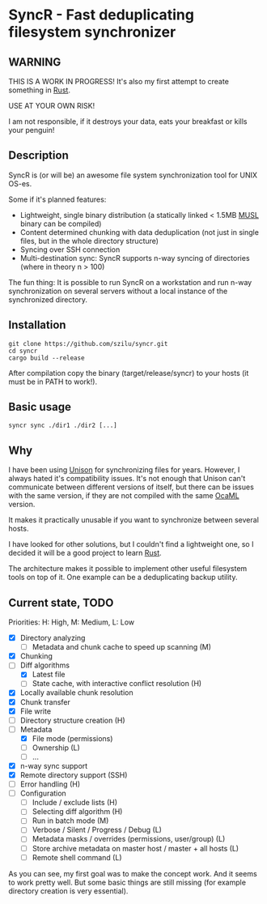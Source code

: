 SyncR - Fast deduplicating filesystem synchronizer
==================================================

WARNING
-------
THIS IS A WORK IN PROGRESS!
It's also my first attempt to create something in [Rust](https://www.rust-lang.org/).

USE AT YOUR OWN RISK!

I am not responsible, if it destroys your data, eats your breakfast or kills your penguin!

Description
-----------
SyncR is (or will be) an awesome file system synchronization tool for UNIX OS-es.

Some if it's planned features:
* Lightweight, single binary distribution (a statically linked < 1.5MB [MUSL](https://musl.libc.org/) binary can be compiled)
* Content determined chunking with data deduplication (not just in single files, but in the whole directory structure)
* Syncing over SSH connection
* Multi-destination sync: SyncR supports n-way syncing of directories (where in theory n > 100)

The fun thing:
It is possible to run SyncR on a workstation and run n-way synchronization on several servers without a local instance of the synchronized directory.

Installation
------------
    git clone https://github.com/szilu/syncr.git
    cd syncr
    cargo build --release

After compilation copy the binary (target/release/syncr) to your hosts (it must be in PATH to work!).

Basic usage
-----------
    syncr sync ./dir1 ./dir2 [...]

Why
---
I have been using [Unison](https://www.cis.upenn.edu/~bcpierce/unison/) for synchronizing files for years. However, I always hated it's compatibility issues. It's not enough that Unison can't communicate between different versions of itself, but there can be issues with the same version, if they are not compiled with the same [OcaML](https://ocaml.org/) version.

It makes it practically unusable if you want to synchronize between several hosts.

I have looked for other solutions, but I couldn't find a lightweight one, so I decided it will be a good project to learn [Rust](https://www.rust-lang.org/).

The architecture makes it possible to implement other useful filesystem tools on top of it. One example can be a deduplicating backup utility.

Current state, TODO
-------------------
Priorities: H: High, M: Medium, L: Low

* [x] Directory analyzing
    * [ ] Metadata and chunk cache to speed up scanning (M)
* [x] Chunking
* [ ] Diff algorithms
    * [x] Latest file
    * [ ] State cache, with interactive conflict resolution (H)
* [x] Locally available chunk resolution
* [x] Chunk transfer
* [x] File write
* [ ] Directory structure creation (H)
* [ ] Metadata
    * [x] File mode (permissions)
    * [ ] Ownership (L)
    * [ ] ...
* [x] n-way sync support
* [x] Remote directory support (SSH)
* [ ] Error handling (H)
* [ ] Configuration
    * [ ] Include / exclude lists (H)
    * [ ] Selecting diff algorithm (H)
    * [ ] Run in batch mode (M)
    * [ ] Verbose / Silent / Progress / Debug (L)
    * [ ] Metadata masks / overrides (permissions, user/group) (L)
    * [ ] Store archive metadata on master host / master + all hosts (L)
    * [ ] Remote shell command (L)

As you can see, my first goal was to make the concept work. And it seems to work pretty well. But some basic things are still missing (for example directory creation is very essential).
